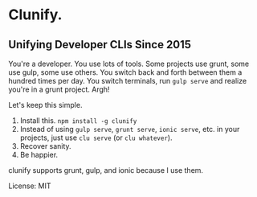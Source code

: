 # Clunify.
## Unifying Developer CLIs Since 2015

You're a developer.  You use lots of tools.  Some projects use grunt, some use gulp, some use others.  You switch back and forth between them a hundred times per day.  You switch terminals, run `gulp serve` and realize you're in a grunt project.  Argh!

Let's keep this simple.

1. Install this.  `npm install -g clunify`
2. Instead of using `gulp serve`, `grunt serve`, `ionic serve`, etc. in your projects, just use `clu serve` (or `clu whatever`).
3. Recover sanity.
4. Be happier.

clunify supports grunt, gulp, and ionic because I use them.

License: MIT
